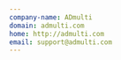 ```yaml
---
company-name: ADmulti
domain: admulti.com
home: http://admulti.com
email: support@admulti.com
---
```




